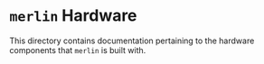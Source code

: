 # `merlin` Hardware

This directory contains documentation pertaining to the hardware components that `merlin` is built with.
